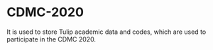 # CDMC-2020
It is used to store Tulip academic data and codes, which are used to participate in the CDMC 2020.
